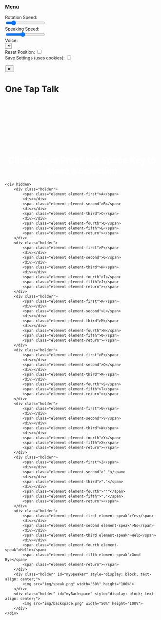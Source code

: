 <!DOCTYPE html>
<html lang="en">
<head>
    <meta charset="UTF-8">
    <meta name="viewport" content="width=device-width, initial-scale=1.0">
    <title>One Tap Talk</title>
    <link rel="stylesheet" href="styles.css">
    <script defer src="CookieManager.js"></script>
    <script defer src="main.js"></script>
</head>
<body>
    <div class="sidepanel-container">
        <div id="mySidePanel" class="sidepanel">
            <h3>Menu</h3>
            <label for="myRotationSpeed">Rotation Speed:</label>
            <label for="myRotationSpeed" id="displayRotSpeed"></label>
            <br>
            <input class="slider" type="range" min="25" max="500" value="100" id="myRotationSpeed">
            <br>
            <label for="mySpeakingSpeed">Speaking Speed:</label>
            <label for="mySpeakingSpeed" id="displaySpkSpeed"></label>
            <br>
            <input class="slider" type="range" min="25" max="200" value="100" id="mySpeakingSpeed">
            <br>
            <label for="voiceSelect">Voice:</label>
            <br>
            <select id="voiceSelect"></select>
            <br>
            <label for="reset">Reset Position: </label>
            <input id="reset" type="checkbox">
            <br>
            <label for="useCookies">Save Settings (uses cookies): </label>
            <input id="useCookies" type="checkbox">
            <br>
            <a style="color: white" href="https://github.com/ScottSchmeling/OneTapTalk">Github</a>
        </div>
        <button id="mySidePanelButton" onclick="toggleMenu()">►</button>
    </div>
    <h1 class="title">One Tap Talk</h1>
    <div id="myMainDisplay" class="main-display">
    </div> 
    <p class="speaker-box" id="mySpeakerBox">
    </p>
    <div id="myInputBox"></div>
    <h1 style="text-align: center; margin-top: 5vh; color: white;">Click/Tap or Press the Space Key to Make a Selection</h1>

    <div hidden>
        <div class="holder">
            <span class="element element-first">A</span>
            <div></div>
            <span class="element element-second">B</span>
            <div></div>
            <span class="element element-third">C</span>
            <div></div>
            <span class="element element-fourth">D</span>
            <span class="element element-fifth">E</span>
            <span class="element element-return"></span>
        </div>
        <div class="holder">
            <span class="element element-first">F</span>
            <div></div>
            <span class="element element-second">G</span>
            <div></div>
            <span class="element element-third">H</span>
            <div></div>
            <span class="element element-fourth">I</span>
            <span class="element element-fifth">J</span>
            <span class="element element-return"></span>
        </div>
        <div class="holder">
            <span class="element element-first">K</span>
            <div></div>
            <span class="element element-second">L</span>
            <div></div>
            <span class="element element-third">M</span>
            <div></div>
            <span class="element element-fourth">N</span>
            <span class="element element-fifth">O</span>
            <span class="element element-return"></span>
        </div>
        <div class="holder">
            <span class="element element-first">P</span>
            <div></div>
            <span class="element element-second">Q</span>
            <div></div>
            <span class="element element-third">R</span>
            <div></div>
            <span class="element element-fourth">S</span>
            <span class="element element-fifth">T</span>
            <span class="element element-return"></span>
        </div>
        <div class="holder">
            <span class="element element-first">U</span>
            <div></div>
            <span class="element element-second">V</span>
            <div></div>
            <span class="element element-third">W</span>
            <div></div>
            <span class="element element-fourth">Y</span>
            <span class="element element-fifth">X</span>
            <span class="element element-return"></span>
        </div>
        <div class="holder">
            <span class="element element-first">Z</span>
            <div></div>
            <span class="element element-second">"_"</span>
            <div></div>
            <span class="element element-third">"."</span>
            <div></div>
            <span class="element element-fourth">"'"</span>
            <span class="element element-fifth">","</span>
            <span class="element element-return"></span>
        </div>
        <div class="holder">
            <span class="element element-first element-speak">Yes</span>
            <div></div>
            <span class="element element-second element-speak">No</span>
            <div></div>
            <span class="element element-third element-speak">Help</span>
            <div></div>
            <span class="element element-fourth element-speak">Hello</span>
            <span class="element element-fifth element-speak">Good Bye</span>
            <span class="element element-return"></span>
        </div>
        <div class="holder" id="mySpeaker" style="display: block; text-align: center;">
            <img src="img/speak.png" width="50%" height="100%">
        </div>
        <div class="holder" id="myBackspace" style="display: block; text-align: center;">
            <img src="img/backspace.png" width="50%" height="100%">
        </div>
    </div>
</body>
<script>
    function toggleMenu()
    {
        let button = document.getElementById("mySidePanelButton");
        let menu = document.getElementById("mySidePanel");

        if(button.innerHTML == "►")
        {
            menu.style.width = "100%";
            button.innerHTML = "◄"
        }
        else
        {
            menu.style.width = "0%";
            button.innerHTML = "►"
        }
    }
</script>
</html>